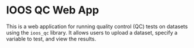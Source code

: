 # IOOS QC Web App

This is a web application for running quality control (QC) tests on datasets using the `ioos_qc` library. It allows users to upload a dataset, specify a variable to test, and view the results.